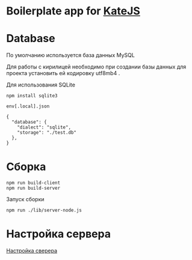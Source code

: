 # Boilerplate app for [KateJS](https://github.com/romannep/katejs)


# Database
По умолчанию используется база данных MySQL

Для работы с кирилицей необходимо при создании базы данных
для проекта установить ей кодировку utf8mb4 .

Для использования SQLite
````
npm install sqlite3
````
`env[.local].json`
````
{
  "database": { 
    "dialect": "sqlite",
    "storage": "./test.db"
  },
}
````

# Сборка
````
npm run build-client
npm run build-server
````
Запуск сборки
````
npm run ./lib/server-node.js
````
# Настройка сервера
[Настройка сверера](https://github.com/romannep/katejs-boilerplate/blob/master/ServerSetup.md)
